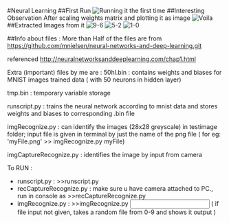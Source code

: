 #Neural Learning
##First Run
![Running it the first time](https://raw.githubusercontent.com/ajinkyagorad/Neural-Learning/master/img/firstLook.JPG)
##Interesting Observation
After scaling weights matrix and plotting it as image
![Voila](https://raw.githubusercontent.com/ajinkyagorad/Neural-Learning/master/img/layers.JPG)
##Extracted Images from it
![9-6](https://raw.githubusercontent.com/ajinkyagorad/Neural-Learning/master/img/9876.JPG)
![5-2](https://raw.githubusercontent.com/ajinkyagorad/Neural-Learning/master/img/5432.JPG)
![1-0](https://raw.githubusercontent.com/ajinkyagorad/Neural-Learning/master/img/10.JPG)

##Info about files :
More than Half of the files are from https://github.com/mnielsen/neural-networks-and-deep-learning.git

referenced http://neuralnetworksanddeeplearning.com/chap1.html

Extra (important) files by me are :
50hl.bin  : contains  weights and biases  for MNIST images trained data ( with 50 neurons in hidden layer)

tmp.bin : temporary variable storage

runscript.py : trains the neural network according to mnist data and stores weights and biases to corresponding .bin file

imgRecognize.py : can identify the images (28x28 greyscale) in testimage folder; input file is given in terminal by just the name of the png file ( for eg: 'myFile.png' >> imgRecognize.py myFile)

imgCaptureRecognize.py : identifies the image by input from camera

To RUN : 
* runscript.py  : >>runscript.py 
* recCaptureRecognize.py : make sure u have camera attached to PC., run in console as >>recCaptureRecognize.py
* imgRecognize.py : >>imgRecognize.py <input file names without extension in testimage folder seperated by whitespace>
        ( if file input not given, takes a random file from 0-9 and shows it output )
